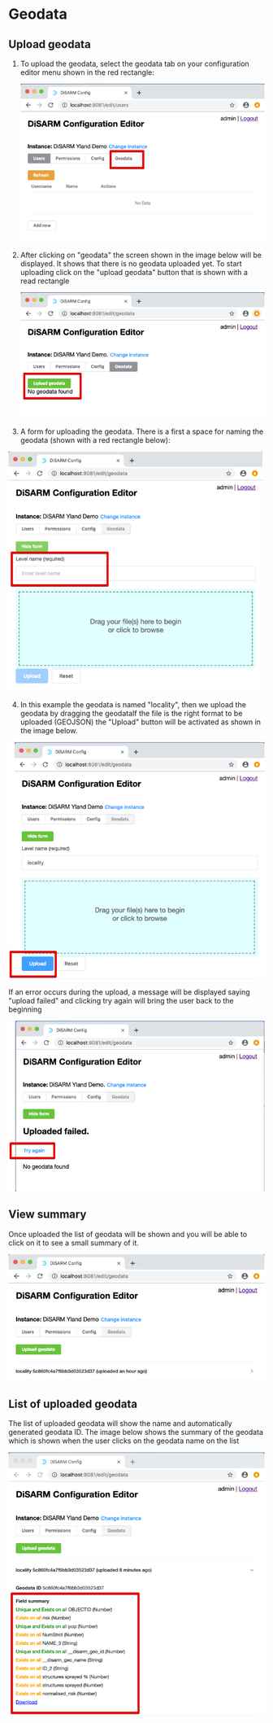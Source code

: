 # Geodata

## Upload geodata

1. To upload the geodata, select the geodata tab on your configuration editor menu shown in the red rectangle:

    <img src="../.gitbook/assets/editor-image44.png" width="500">

2. After clicking on "geodata" the screen shown in the image below will be displayed. It shows that there is no geodata uploaded yet. To start uploading click on the "upload geodata" button that is shown with a read rectangle

    <img src="../.gitbook/assets/editor-image18.png" width="500">

3. A form for uploading the geodata. There is a first a space for naming the geodata \(shown with a red rectangle below\):

<img src="../.gitbook/assets/editor-image6.png" width="500">

4. In this example the geodata is named "locality", then we upload the geodata by dragging the geodataIf the file is the right format to be uploaded \(GEOJSON\) the "Upload" button will be activated as shown in the image below.

![](../.gitbook/assets/editor-image4.png)

If an error occurs during the upload, a message will be displayed saying "upload failed" and clicking try again will bring the user back to the beginning

![](../.gitbook/assets/editor-image87.png)

## View summary

Once uploaded the list of geodata will be shown and you will be able to click on it to see a small summary of it.

![](../.gitbook/assets/editor-image69.png)


## List of uploaded geodata

The list of uploaded geodata will show the name and automatically generated geodata ID. The image below shows the summary of the geodata which is shown when the user clicks on the geodata name on the list

![](../.gitbook/assets/editor-image34.png)
